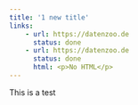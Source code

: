 ```yaml
---
title: '1 new title'
links:
    - url: https://datenzoo.de
      status: done
    - url: https://datenzoo.de
      status: done
      html: <p>No HTML</p>
---
```

This is a test
